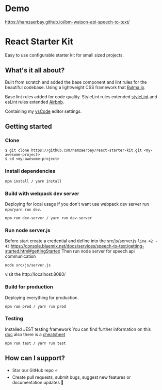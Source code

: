 # Demo 
https://hamzaerbay.github.io/ibm-watson-api-speech-to-text/

# React Starter Kit
Easy to use configurable starter kit for small sized projects.

## What's it all about?
Built from scratch and added the base component and lint rules for the beautiful codebase. Using a lightweight CSS framework that [Bulma.io](https://github.com/jgthms/bulma).

Base lint rules added for code quality. StyleLint rules extended [styleLint](https://stylelint.io/) and esLint rules extended [Airbnb](https://github.com/airbnb/javascript).

Containing my [vsCode](https://code.visualstudio.com/) editor settings.

## Getting started

### Clone
```
$ git clone https://github.com/hamzaerbay/react-starter-kit.git <my-awesome-project>
$ cd <my-awesome-project>
```

### Install dependencies
```
npm install / yarn install
```
### Build with webpack dev server
Deploying for local usage if you don't want use webpack dev server run `npm/yarn run dev`.
```
npm run dev-server / yarn run dev-server
```
### Run node server.js
Before start create a credential and define into the src/js/server.js `line 42 - 43`
https://console.bluemix.net/docs/services/speech-to-text/getting-started.html#gettingStarted
Then run node server for speech api communication
```
node src/js/server.js
```
visit the http://localhost:8080/
### Build for production
Deploying everything for production.
```
npm run prod / yarn run prod 
```
### Testing
Installed JEST testing framework
You can find further information on this [doc](https://facebook.github.io/jest/) also there is a [cheatsheet](https://github.com/sapegin/jest-cheat-sheet)
```
npm run test / yarn run test
```
## How can I support?
- Star our GitHub repo ⭐️
- Create pull requests, submit bugs, suggest new features or documentation updates 🔧
